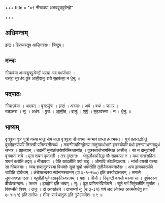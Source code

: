 +++
title = "०९ नीचावया अभवद्वृत्रपुत्रेन्द्रो"

+++
## अधिमन्त्रम्
इन्द्रः। हिरण्यस्तूप आङ्गिरसः। त्रिष्टुप्।

## मन्त्रः
नी॒चाव॑या अभवद्वृ॒त्रपु॒त्रेन्द्रो॑ अस्या॒ अव॒ वध॑र्जभार ।  
उत्त॑रा॒ सूरध॑रः पु॒त्र आ॑सी॒द्दानुः॑ शये स॒हव॑त्सा॒ न धे॒नुः ॥

## पदपाठः
नी॒चाऽव॑याः । अ॒भ॒व॒त् । वृ॒त्रऽपु॑त्रा । इन्द्रः॑ । अ॒स्याः॒ । अव॑ । वधः॑ । ज॒भा॒र॒ ।  
उत्ऽत॑रा । सूः । अध॑रः । पु॒त्रः । आ॒सी॒त् । दानुः॑ । श॒ये॒ । स॒हऽव॑त्सा । न । धे॒नुः ॥

## भाष्यम्
वृत्रपुत्रा वृत्रः पुत्रो यस्या मातुः सेयं माता वृत्रपुत्रा नीचावया न्यग्भावं प्राप्ता हताभवत् । पुत्रं प्रहाराद्रक्षितुं पुत्रदेहस्योपरि तिरश्ची पतितवतीत्यर्थः । तदानीमयमिन्द्रोस्या मातुरवाधोभागे वृत्रस्योपरि वधो हननसाधनमायुधं जभार । प्रहृतवान् । तदानीं सूर्मातोत्तरोपरिस्थितासीत् । पुत्रस्त्वधोभागस्थित आसीत् । सा च दानुर्दानवी वृत्रमाता शये । मृता शयनं कृतवती । तत्र दृष्टान्तः । धेनुर्लोकप्रसिद्धा गौः सहवत्सा न । यथा वत्ससहिता शयनं करोति तद्वत् ॥ नीचावयाः । वेति खादतीति वयो बाहुः । औणादि कोऽसिप्रत्ययः । न्यंचौ वयसौ यस्याः सा नीचावयाः । न्यच् शब्दादुत्तरस्या विभक्तेः सुपां सुपो भवन्तीति तृतीयैकवचनादेशः । अच इत्यकारलोपे चाविति दीर्घत्वम् । अंचेश्छन्दस्य सर्वनामस्थानम् (पा ६-१-१७०) इति तस्योदात्तत्वम् । समासे लुगभावश्छान्दसः । बहुव्रीहौ पूर्वपदप्रकृतिस्वरत्वम् । यद्वा । नीचौ । निकृष्टौ वयसौ यस्याः सा । पूर्वपदस्य दीर्घश्छान्दसः । जभार । हृग्रहोर्भ इति भत्वम् । सूः । षूङ् प्राणिगर्भविमोचने । सूते गर्भं मिमुंचतीति सूर्माता । क्विप्चेति क्विप् । दानुः । दो अवखंडने । दाभाभ्यां नुः (उ ३-३२) शये लट लोपस्त आत्मनेपदेषु (पा ७-१-४१) इति तलोपः । शीङः सार्वधातुक इति गुणेऽयादेशः ॥ ९ ॥
